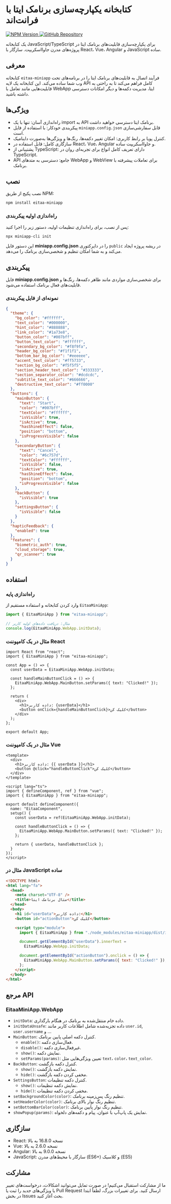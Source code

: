 
#  کتابخانه یکپارچه‌سازی برنامک ایتا با فرانت‌اند

<a href="https://www.npmjs.com/package/eitaa-miniapp">
  <img src="https://img.shields.io/npm/v/eitaa-miniapp" class="no-zoom" alt="NPM Version" />
</a>
<a href="https://github.com/mstf-m/eitaa-miniapp">
  <img src="https://img.shields.io/badge/GitHub-View%20Source-blue?logo=github" class="no-zoom" alt="GitHub Repository" />
</a>

یک کتابخانه JavaScript/TypeScript برای یکپارچه‌سازی قابلیت‌های برنامک ایتا در پروژه‌های مدرن جاوااسکریپت. سازگار با React، Vue، Angular و JavaScript ساده.

## معرفی

کتابخانه `eitaa-miniapp` فرآیند اتصال به قابلیت‌های برنامک ایتا را در برنامه‌های تحت وب شما ساده می‌کند. این کتابخانه یک لایه API کامل فراهم می‌کند تا به راحتی به قابلیت‌هایی مانند تعامل با WebApp ایتا، مدیریت دکمه‌ها و دیگر امکانات دسترسی داشته باشید.

## ویژگی‌ها

- راه‌اندازی آسان: تنها با یک import به API برنامک ایتا دسترسی خواهید داشت.
- پیکربندی خودکار: با استفاده از فایل `miniapp.config.json` قابل سفارشی‌سازی است.
- کنترل پویا بر رابط کاربری: امکان تغییر دکمه‌ها، رنگ‌ها و ویژگی‌ها به‌صورت داینامیک.
- سازگاری کامل: قابل استفاده در React، Vue، Angular و جاوااسکریپت ساده.
- پشتیبانی از TypeScript: دارای تعریف کامل انواع برای تجربه‌ای روان در TypeScript.
- API جامع: دسترسی به متدهای WebApp و WebView برای تعاملات پیشرفته با برنامک.

## نصب

نصب پکیج از طریق NPM:

```bash title="bash"
npm install eitaa-miniapp
```

### راه‌اندازی اولیه پیکربندی

پس از نصب، برای راه‌اندازی تنظیمات اولیه، دستور زیر را اجرا کنید:

```bash title="bash"
npx miniapp-cli init
```

این دستور فایل **miniapp.config.json** را در دایرکتوری `public` در ریشه پروژه ایجاد می‌کند و به شما امکان تنظیم و شخصی‌سازی برنامک را می‌دهد.

## پیکربندی

فایل **miniapp.config.json** برای شخصی‌سازی مواردی مانند ظاهر دکمه‌ها، رنگ‌ها و قابلیت‌های فعال برنامک استفاده می‌شود.

### نمونه‌ای از فایل پیکربندی

```json title="json"
{
  "theme": {
    "bg_color": "#ffffff",
    "text_color": "#000000",
    "hint_color": "#888888",
    "link_color": "#1a73e8",
    "button_color": "#007bff",
    "button_text_color": "#ffffff",
    "secondary_bg_color": "#f8f9fa",
    "header_bg_color": "#f1f1f1",
    "bottom_bar_bg_color": "#eeeeee",
    "accent_text_color": "#ff5733",
    "section_bg_color": "#f5f5f5",
    "section_header_text_color": "#333333",
    "section_separator_color": "#dcdcdc",
    "subtitle_text_color": "#666666",
    "destructive_text_color": "#ff0000"
  },
  "buttons": {
    "mainButton": {
      "text": "Start",
      "color": "#007bff",
      "textColor": "#ffffff",
      "isVisible": true,
      "isActive": true,
      "hasShineEffect": false,
      "position": "bottom",
      "isProgressVisible": false
    },
    "secondaryButton": {
      "text": "Cancel",
      "color": "#6c757d",
      "textColor": "#ffffff",
      "isVisible": false,
      "isActive": true,
      "hasShineEffect": false,
      "position": "bottom",
      "isProgressVisible": false
    },
    "backButton": {
      "isVisible": true
    },
    "settingsButton": {
      "isVisible": false
    }
  },
  "hapticFeedback": {
    "enabled": true
  },
  "features": {
    "biometric_auth": true,
    "cloud_storage": true,
    "qr_scanner": true
  }
}
```

## استفاده

### راه‌اندازی پایه

وارد کردن کتابخانه و استفاده مستقیم از `EitaaMiniApp`:

```ts title="ts"
import { EitaaMiniApp } from "eitaa-miniapp";

// مثال: دریافت داده‌های اولیه کاربر
console.log(EitaaMiniApp.WebApp.initData);
```

### مثال در یک کامپوننت React

```tsx title="tsx"
import React from "react";
import { EitaaMiniApp } from "eitaa-miniapp";

const App = () => {
  const userData = EitaaMiniApp.WebApp.initData;

  const handleMainButtonClick = () => {
    EitaaMiniApp.WebApp.MainButton.setParams({ text: "Clicked!" });
  };

  return (
    <div>
      <h1>داده کاربر: {userData}</h1>
      <button onClick={handleMainButtonClick}>کلیک کن</button>
    </div>
  );
};

export default App;
```

### مثال در یک کامپوننت Vue

```tsx title="tsx"
<template>
  <div>
    <h1>داده کاربر: {{ userData }}</h1>
    <button @click="handleButtonClick">کلیک کن</button>
  </div>
</template>

<script lang="ts">
import { defineComponent, ref } from "vue";
import { EitaaMiniApp } from "eitaa-miniapp";

export default defineComponent({
  name: "EitaaComponent",
  setup() {
    const userData = ref(EitaaMiniApp.WebApp.initData);

    const handleButtonClick = () => {
      EitaaMiniApp.WebApp.MainButton.setParams({ text: "Clicked!" });
    };

    return { userData, handleButtonClick };
  }
});
</script>
```

### مثال در JavaScript ساده

```html title="html"
<!DOCTYPE html>
<html lang="fa">
  <head>
    <meta charset="UTF-8" />
    <title>مثال برنامک ایتا</title>
  </head>
  <body>
    <h1 id="userData">داده کاربر:</h1>
    <button id="actionButton">کلیک کن</button>

    <script type="module">
      import { EitaaMiniApp } from "./node_modules/eitaa-miniapp/dist/index.mjs";

      document.getElementById("userData").innerText =
        EitaaMiniApp.WebApp.initData;

      document.getElementById("actionButton").onclick = () => {
        EitaaMiniApp.WebApp.MainButton.setParams({ text: "Clicked!" });
      };
    </script>
  </body>
</html>
```

## مرجع API

### EitaaMiniApp.WebApp

- `initData`: داده خام منتقل‌شده به برنامک در هنگام بارگذاری.
- `initDataUnsafe`: داده تجزیه‌شده شامل اطلاعات کاربر مانند `user.id`, `user.username` و ...
- `MainButton`: کنترل دکمه اصلی پایین برنامک.
  - `enable()`: فعال‌سازی دکمه.
  - `disable()`: غیرفعال‌سازی دکمه.
  - `show()`: نمایش دکمه.
  - `setParams(params)`: تعیین ویژگی‌هایی مثل `text`، `color`، `text_color`.
- `BackButton`: کنترل دکمه بازگشت.
  - `show()`: نمایش دکمه بازگشت.
  - `hide()`: مخفی کردن دکمه بازگشت.
- `SettingsButton`: کنترل دکمه تنظیمات.
  - `show()`: نمایش دکمه تنظیمات.
  - `hide()`: مخفی کردن دکمه تنظیمات.
- `setBackgroundColor(color)`: تنظیم رنگ پس‌زمینه برنامک.
- `setHeaderColor(color)`: تنظیم رنگ نوار بالای برنامک.
- `setBottomBarColor(color)`: تنظیم رنگ نوار پایین برنامک.
- `showPopup(params)`: نمایش یک پاپ‌آپ با عنوان، پیام و دکمه‌های دلخواه.

## سازگاری

- React: نسخه 16.8.0 به بالا
- Vue: نسخه 2.6.0 به بالا
- Angular: نسخه 9.0.0 به بالا
- JavaScript: سازگار با محیط‌های مدرن (ES6+) و کلاسیک (ES5)

## مشارکت

ما از مشارکت استقبال می‌کنیم! در صورت تمایل می‌توانید اشکالات، درخواست‌های تغییر یا ویژگی‌های جدید را ثبت یا Pull Request ارسال کنید. برای تغییرات بزرگ، لطفاً ابتدا در بخش Issues بحث آغاز کنید.